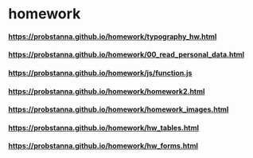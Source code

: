 # homework
#### https://probstanna.github.io/homework/typography_hw.html
#### https://probstanna.github.io/homework/00_read_personal_data.html
#### https://probstanna.github.io/homework/js/function.js
#### https://probstanna.github.io/homework/homework2.html
#### https://probstanna.github.io/homework/homework_images.html
#### https://probstanna.github.io/homework/hw_tables.html
#### https://probstanna.github.io/homework/hw_forms.html
